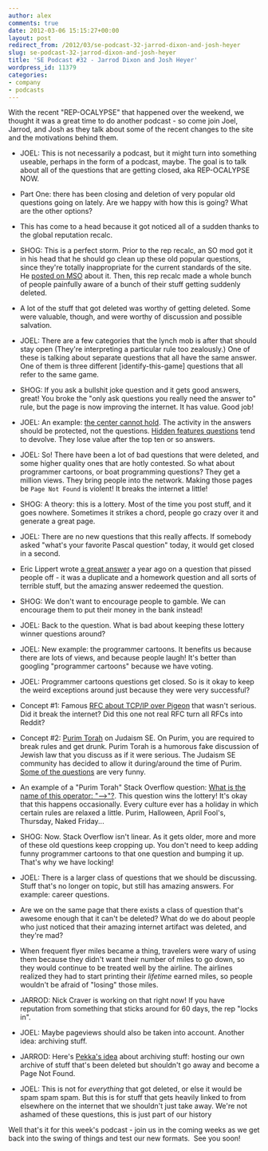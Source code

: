 ```yaml
---
author: alex
comments: true
date: 2012-03-06 15:15:27+00:00
layout: post
redirect_from: /2012/03/se-podcast-32-jarrod-dixon-and-josh-heyer
slug: se-podcast-32-jarrod-dixon-and-josh-heyer
title: 'SE Podcast #32 - Jarrod Dixon and Josh Heyer'
wordpress_id: 11379
categories:
- company
- podcasts
---
```


With the recent "REP-OCALYPSE" that happened over the weekend, we thought it was a great time to do another podcast - so come join Joel, Jarrod, and Josh as they talk about some of the recent changes to the site and the motivations behind them.



	
  * JOEL: This is not necessarily a podcast, but it might turn into something useable, perhaps in the form of a podcast, maybe. The goal is to talk about all of the questions that are getting closed, aka REP-OCALYPSE NOW.

	
  * Part One: there has been closing and deletion of very popular old questions going on lately. Are we happy with how this is going? What are the other options?

	
  * This has come to a head because it got noticed all of a sudden thanks to the global reputation recalc.

	
  * SHOG: This is a perfect storm. Prior to the rep recalc, an SO mod got it in his head that he should go clean up these old popular questions, since they're totally inappropriate for the current standards of the site. He [posted on MSO](http://meta.stackoverflow.com/questions/122120/the-great-question-deletion-audit-of-2012) about it. Then, this rep recalc made a whole bunch of people painfully aware of a bunch of their stuff getting suddenly deleted.

	
  * A lot of the stuff that got deleted was worthy of getting deleted. Some were valuable, though, and were worthy of discussion and possible salvation.

	
  * JOEL: There are a few categories that the lynch mob is after that should stay open (They're interpreting a particular rule too zealously.) One of these is talking about separate questions that all have the same answer. One of them is three different [identify-this-game] questions that all refer to the same game.

	
  * SHOG: If you ask a bullshit joke question and it gets good answers, great! You broke the "only ask questions you really need the answer to" rule, but the page is now improving the internet. It has value. Good job!

	
  * JOEL: An example: [the center cannot hold](http://stackoverflow.com/questions/1732348/regex-match-open-tags-except-xhtml-self-contained-tags/1732454#1732454). The activity in the answers should be protected, not the questions. [Hidden features questions](http://stackoverflow.com/questions/9033/hidden-features-of-c) tend to devolve. They lose value after the top ten or so answers.

	
  * JOEL: So! There have been a lot of bad questions that were deleted, and some higher quality ones that are hotly contested. So what about programmer cartoons, or boat programming questions? They get a million views. They bring people into the network. Making those pages be `Page Not Found` is violent! It breaks the internet a little!

	
  * SHOG: A theory: this is a lottery. Most of the time you post stuff, and it goes nowhere. Sometimes it strikes a chord, people go crazy over it and generate a great page.

	
  * JOEL: There are no new questions that this really affects. If somebody asked "what's your favorite Pascal question" today, it would get closed in a second.

	
  * Eric Lippert wrote [a great answer](http://stackoverflow.com/a/6445794/865899) a year ago on a question that pissed people off - it was a duplicate and a homework question and all sorts of terrible stuff, but the amazing answer redeemed the question.

	
  * SHOG: We don't want to encourage people to gamble. We can encourage them to put their money in the bank instead!

	
  * JOEL: Back to the question. What is bad about keeping these lottery winner questions around?

	
  * JOEL: New example: the programmer cartoons. It benefits us because there are lots of views, and because people laugh! It's better than googling "programmer cartoons" because we have voting.

	
  * JOEL: Programmer cartoons questions get closed. So is it okay to keep the weird exceptions around just because they were very successful?

	
  * Concept #1: Famous [RFC about TCP/IP over Pigeon](http://www.ietf.org/rfc/rfc1149.txt) that wasn't serious. Did it break the internet? Did this one not real RFC turn all RFCs into Reddit?

	
  * Concept #2: [Purim Torah](http://judaism.stackexchange.com/questions/tagged/purim-torah-in-jest) on Judaism SE. On Purim, you are required to break rules and get drunk. Purim Torah is a humorous fake discussion of Jewish law that you discuss as if it were serious. The Judaism SE community has decided to allow it during/around the time of Purim. [Some of the questions](http://judaism.stackexchange.com/questions/14756/rejecting-others-friend-requests-on-facebook) are very funny.

	
  * An example of a "Purim Torah" Stack Overflow question: [What is the name of this operator: "-->"?](http://stackoverflow.com/questions/1642028/what-is-the-name-of-this-operator). This question wins the lottery! It's okay that this happens occasionally. Every culture ever has a holiday in which certain rules are relaxed a little. Purim, Halloween, April Fool's, Thursday, Naked Friday...

	
  * SHOG: Now. Stack Overflow isn't linear. As it gets older, more and more of these old questions keep cropping up. You don't need to keep adding funny programmer cartoons to that one question and bumping it up. That's why we have locking!

	
  * JOEL: There is a larger class of questions that we should be discussing. Stuff that's no longer on topic, but still has amazing answers. For example: career questions.

	
  * Are we on the same page that there exists a class of question that's awesome enough that it can't be deleted? What do we do about people who just noticed that their amazing internet artifact was deleted, and they're mad?

	
  * When frequent flyer miles became a thing, travelers were wary of using them because they didn't want their number of miles to go down, so they would continue to be treated well by the airline. The airlines realized they had to start printing their _lifetime_ earned miles, so people wouldn't be afraid of "losing" those miles.

	
  * JARROD: Nick Craver is working on that right now! If you have reputation from something that sticks around for 60 days, the rep "locks in".

	
  * JOEL: Maybe pageviews should also be taken into account. Another idea: archiving stuff.

	
  * JARROD: Here's [Pekka's idea](http://meta.stackoverflow.com/questions/122249/building-an-archive-of-deleted-questions) about archiving stuff: hosting our own archive of stuff that's been deleted but shouldn't go away and become a Page Not Found.

	
  * JOEL: This is not for _everything_ that got deleted, or else it would be spam spam spam. But this is for stuff that gets heavily linked to from elsewhere on the internet that we shouldn't just take away. We're not ashamed of these questions, this is just part of our history


Well that's it for this week's podcast - join us in the coming weeks as we get back into the swing of things and test our new formats.  See you soon!


